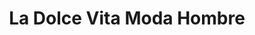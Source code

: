 ---
title: "La Dolce Vita Moda Hombre"
url: /barcelona/la-dolce-vita-moda-hombre/
shop: Kleidung
---